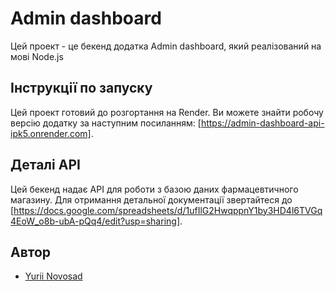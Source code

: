 # Admin dashboard

Цей проект - це бекенд додатка Admin dashboard, який реалізований на мові
Node.js

## Інструкції по запуску

Цей проект готовий до розгортання на Render. Ви можете знайти робочу версію
додатку за наступним посиланням:
[https://admin-dashboard-api-ipk5.onrender.com].

## Деталі API

Цей бекенд надає API для роботи з базою даних фармацевтичного магазину. Для
отримання детальної документації звертайтеся до
[https://docs.google.com/spreadsheets/d/1ufIlG2HwqppnY1by3HD4l6TVGq4EoW_o8b-ubA-pQq4/edit?usp=sharing].

## Автор

- [Yurii Novosad](https://github.com/midomik)
